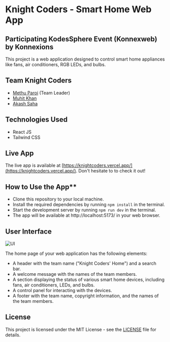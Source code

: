# Knight Coders - Smart Home Web App

## Participating KodesSphere Event (Konnexweb) by Konnexions

This project is a web application designed to control smart home appliances like fans, air conditioners, RGB LEDs, and bulbs. 

## Team Knight Coders 

* [Methu Paroi](https://github.com/MethuParoi) (Team Leader)
* [Muhit Khan](https://github.com/muhit-khan)
* [Akash Saha](https://github.com/akashsaha02)

## Technologies Used

* React JS
* Tailwind CSS

## Live App

The live app is available at [https://knightcoders.vercel.app/](https://knightcoders.vercel.app/). Don't hesitate to to check it out!

## How to Use the App**

* Clone this repository to your local machine.
* Install the required dependencies by running `npm install` in the terminal.
* Start the development server by running `npm run dev` in the terminal.
* The app will be available at http://localhost:5173/ in your web browser.


## User Interface

![UI](https://github.com/akashsaha02/KodeSphere-Hackathon-KnightCoders/assets/68416439/d6cf9908-46ad-42c6-bb62-55136e5594f9)

The home page of your web application has the following elements:

* A header with the team name ("Knight Coders' Home") and a search bar.
* A welcome message with the names of the team members.
* A section displaying the status of various smart home devices, including fans, air conditioners, LEDs, and bulbs.
* A control panel for interacting with the devices.
* A footer with the team name, copyright information, and the names of the team members.



## License
This project is licensed under the MIT License - see the [LICENSE](LICENSE) file for details.
